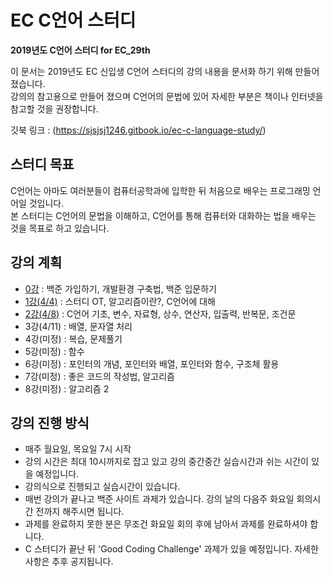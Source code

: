# EC C언어 스터디

**2019년도 C언어 스터디 for EC_29th**

이 문서는 2019년도 EC 신입생 C언어 스터디의 강의 내용을 문서화 하기 위해 만들어 졌습니다.  
강의의 참고용으로 만들어 졌으며 C언어의 문법에 있어 자세한 부분은 책이나 인터넷을 참고할 것을 권장합니다.

깃북 링크 : (https://sjsjsj1246.gitbook.io/ec-c-language-study/)

## 스터디 목표

C언어는 아마도 여러분들이 컴퓨터공학과에 입학한 뒤 처음으로 배우는 프로그래밍 언어일 것입니다.  
본 스터디는 C언어의 문법을 이해하고, C언어를 통해 컴퓨터와 대화하는 법을 배우는 것을 목표로 하고 있습니다.

## 강의 계획

* [0강](/lesson_0.md)       : 백준 가입하기, 개발환경 구축법, 백준 입문하기
* [1강(4/4)](/lesson_1.md)  : 스터디 OT, 알고리즘이란?, C언어에 대해
* [2강(4/8)](/lesson_2.md)  : C언어 기초, 변수, 자료형, 상수, 연산자, 입출력, 반복문, 조건문
* 3강(4/11) : 배열, 문자열 처리
* 4강(미정) : 복습, 문제풀기
* 5강(미정) : 함수
* 6강(미정) : 포인터의 개념, 포인터와 배열, 포인터와 함수, 구조체 활용
* 7강(미정) : 좋은 코드의 작성법, 알고리즘
* 8강(미정) : 알고리즘 2

## 강의 진행 방식

* 매주 월요일, 목요일 7시 시작
* 강의 시간은 최대 10시까지로 잡고 있고 강의 중간중간 실습시간과 쉬는 시간이 있을 예정입니다.
* 강의식으로 진행되고 실습시간이 있습니다.
* 매번 강의가 끝나고 백준 사이트 과제가 있습니다. 강의 날의 다음주 화요일 회의시간 전까지 해주시면 됩니다.
* 과제를 완료하지 못한 분은 무조건 화요일 회의 후에 남아서 과제를 완료하셔야 합니다.
* C 스터디가 끝난 뒤 'Good Coding Challenge' 과제가 있을 예정입니다. 자세한 사항은 추후 공지됩니다.
